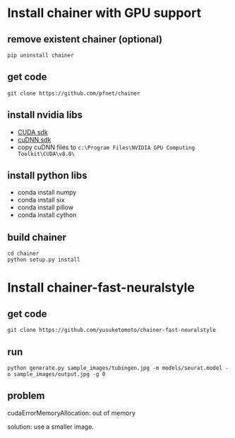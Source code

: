 # Install chainer with GPU support

## remove existent chainer (optional)
```
pip uninstall chainer
```

## get code
```
git clone https://github.com/pfnet/chainer
```

## install nvidia libs
* [CUDA sdk](https://developer.nvidia.com/cuda-downloads)
* [cuDNN sdk](https://developer.nvidia.com/cudnn)
* copy cuDNN files to `c:\Program Files\NVIDIA GPU Computing Toolkit\CUDA\v8.0\`

## install python libs
* conda install numpy
* conda install six
* conda install pillow
* conda install cython

## build chainer
```
cd chainer
python setup.py	install
```

# Install chainer-fast-neuralstyle

## get code
```
git clone https://github.com/yusuketomoto/chainer-fast-neuralstyle
```

## run
```
python generate.py sample_images/tubingen.jpg -m models/seurat.model -o sample_images/output.jpg -g 0
```

## problem

cudaErrorMemoryAllocation: out of memory

solution: use a smaller image.

